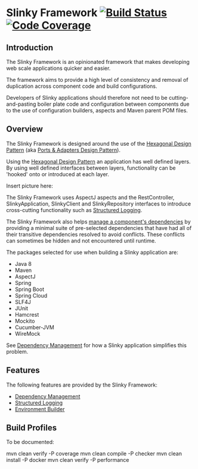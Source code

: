 # Slinky Framework [![Build Status](https://travis-ci.org/klyall/slinky-framework.svg?branch=master)](https://travis-ci.org/klyall/slinky-framework) [![Code Coverage](https://img.shields.io/codecov/c/github/klyall/slinky-framework/master.svg)](https://codecov.io/github/klyall/slinky-framework?branch=master)

## Introduction

The Slinky Framework is an opinionated framework that makes developing web scale applications quicker and easier.

The framework aims to provide a high level of consistency and removal of duplication across component code and build configurations.

Developers of Slinky applications should therefore not need to be cutting-and-pasting boiler plate code and configuration between components due to the use of configuration builders, aspects and Maven parent POM files. 

## Overview
 
The Slinky Framework is designed around the use of the [Hexagonal Design Pattern](http://alistair.cockburn.us/Hexagonal+architecture) (aka [Ports & Adapters Design Pattern](https://spin.atomicobject.com/2013/02/23/ports-adapters-software-architecture/)).

Using the [Hexagonal Design Pattern](http://alistair.cockburn.us/Hexagonal+architecture) an application has well defined layers. By using well defined interfaces between layers, functionality can be 'hooked' onto or introduced at each layer. 
 
Insert picture here: 

The Slinky Framework uses AspectJ aspects and the RestController, SlinkyApplication, SlinkyClient and SlinkyRepository interfaces to introduce cross-cutting functionality such as [Structured Logging](doc/structured_logging.md).
 
The Slinky Framework also helps [manage a component's dependencies](./doc/dependency_management.md) by providing a minimal suite of pre-selected dependencies that have had all of their transitive dependencies resolved to avoid conflicts. These conflicts can sometimes be hidden and not encountered until runtime.
 
The packages selected for use when building a Slinky application are:

 - Java 8
 - Maven
 - AspectJ
 - Spring
 - Spring Boot
 - Spring Cloud
 - SLF4J
 - JUnit
 - Hamcrest
 - Mockito
 - Cucumber-JVM
 - WireMock

See [Dependency Management](./doc/dependency_management.md) for how a Slinky application simplifies this problem.

## Features

The following features are provided by the Slinky Framework:
- [Dependency Management](./doc/dependency_management.md)
- [Structured Logging](./doc/structured_logging.md)
- [Environment Builder](./doc/environment_builder.md)


## Build Profiles

To be documented:

mvn clean verify -P coverage
mvn clean compile -P checker
mvn clean install -P docker
mvn clean verify -P performance

